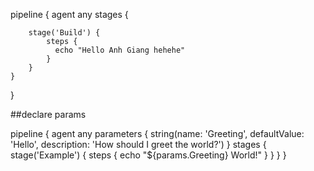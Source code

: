 pipeline {
    agent any
    stages {
        
        stage('Build') {
            steps {
              echo "Hello Anh Giang hehehe"
            }
        }
    }
}


##declare params

pipeline {
    agent any
    parameters {
        string(name: 'Greeting', defaultValue: 'Hello', description: 'How should I greet the world?')
    }
    stages {
        stage('Example') {
            steps {
                echo "${params.Greeting} World!"
            }
        }
    }
}
